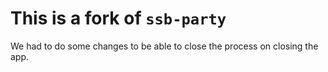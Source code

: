 # This is a fork of `ssb-party`

We had to do some changes to be able to close the process on closing the app.
